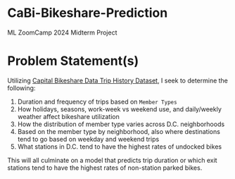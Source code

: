 # CaBi-Bikeshare-Prediction
ML ZoomCamp 2024 Midterm Project 


# Problem Statement(s)

Utilizing [Capital Bikeshare Data Trip History Dataset](https://capitalbikeshare.com/system-data), I seek to determine the following: 

1. Duration and frequency of trips based on `Member Types` 
2. How holidays, seasons, work-week vs weekend use, and daily/weekly weather affect bikeshare utilization 
3. How the distribution of member type varies across D.C. neighborhoods 
4. Based on the member type by neighborhood, also where destinations tend to go based on weekday and weekend trips 
5. What stations in D.C. tend to have the highest rates of undocked bikes

This will all culminate on a model that predicts trip duration or which exit stations tend to have the highest rates of non-station parked bikes. 

